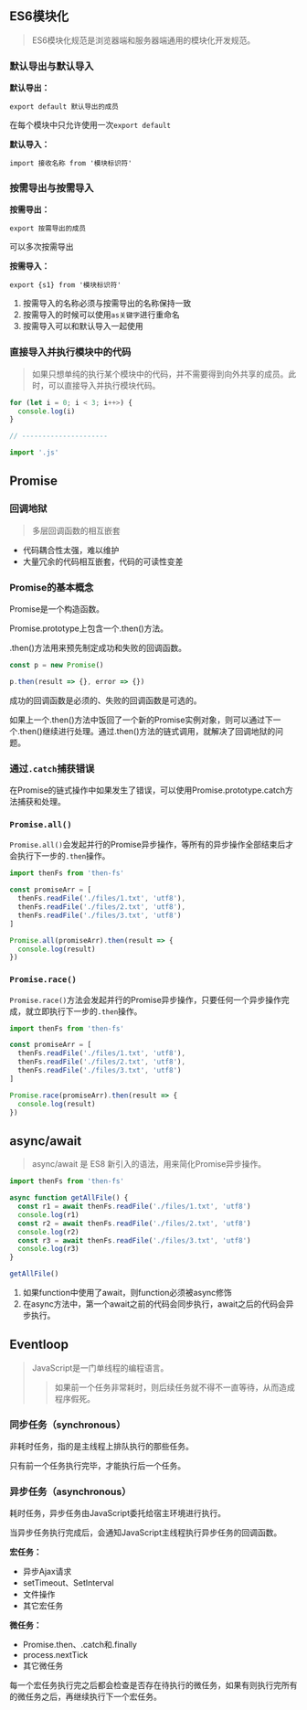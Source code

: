 ## ES6模块化

> ES6模块化规范是浏览器端和服务器端通用的模块化开发规范。

### 默认导出与默认导入

**默认导出：**

`export default 默认导出的成员`

在每个模块中只允许使用一次`export default`

**默认导入：**

`import 接收名称 from '模块标识符'`

### 按需导出与按需导入

**按需导出：**

`export 按需导出的成员`

可以多次按需导出

**按需导入：**

`export {s1} from '模块标识符'`

1. 按需导入的名称必须与按需导出的名称保持一致
2. 按需导入的时候可以使用`as关键字`进行重命名
3. 按需导入可以和默认导入一起使用

### 直接导入并执行模块中的代码

> 如果只想单纯的执行某个模块中的代码，并不需要得到向外共享的成员。此时，可以直接导入并执行模块代码。

```js
for (let i = 0; i < 3; i++>) {
  console.log(i)
}

// ---------------------

import '.js'
```

## Promise

### 回调地狱

> 多层回调函数的相互嵌套

- 代码耦合性太强，难以维护
- 大量冗余的代码相互嵌套，代码的可读性变差

### Promise的基本概念

Promise是一个构造函数。

Promise.prototype上包含一个.then()方法。

.then()方法用来预先制定成功和失败的回调函数。

```js
const p = new Promise()

p.then(result => {}, error => {})
```

成功的回调函数是必须的、失败的回调函数是可选的。

如果上一个.then()方法中饭回了一个新的Promise实例对象，则可以通过下一个.then()继续进行处理。通过.then()方法的链式调用，就解决了回调地狱的问题。

### 通过`.catch`捕获错误

在Promise的链式操作中如果发生了错误，可以使用Promise.prototype.catch方法捕获和处理。

### `Promise.all()`

`Promise.all()`会发起并行的Promise异步操作，等所有的异步操作全部结束后才会执行下一步的`.then`操作。

```js
import thenFs from 'then-fs'

const promiseArr = [
  thenFs.readFile('./files/1.txt', 'utf8'),
  thenFs.readFile('./files/2.txt', 'utf8'),
  thenFs.readFile('./files/3.txt', 'utf8')
]

Promise.all(promiseArr).then(result => {
  console.log(result)
})
```

### `Promise.race()`

`Promise.race()`方法会发起并行的Promise异步操作，只要任何一个异步操作完成，就立即执行下一步的`.then`操作。

```js
import thenFs from 'then-fs'

const promiseArr = [
  thenFs.readFile('./files/1.txt', 'utf8'),
  thenFs.readFile('./files/2.txt', 'utf8'),
  thenFs.readFile('./files/3.txt', 'utf8')
]

Promise.race(promiseArr).then(result => {
  console.log(result)
})
```

## async/await

> async/await 是 ES8 新引入的语法，用来简化Promise异步操作。

```js
import thenFs from 'then-fs'

async function getAllFile() {
  const r1 = await thenFs.readFile('./files/1.txt', 'utf8')
  console.log(r1)
  const r2 = await thenFs.readFile('./files/2.txt', 'utf8')
  console.log(r2)
  const r3 = await thenFs.readFile('./files/3.txt', 'utf8')
  console.log(r3)
}

getAllFile()
```

1. 如果function中使用了await，则function必须被async修饰
2. 在async方法中，第一个await之前的代码会同步执行，await之后的代码会异步执行。

## Eventloop

> JavaScript是一门单线程的编程语言。
> > 如果前一个任务非常耗时，则后续任务就不得不一直等待，从而造成程序假死。

### 同步任务（synchronous）

非耗时任务，指的是主线程上排队执行的那些任务。

只有前一个任务执行完毕，才能执行后一个任务。

### 异步任务（asynchronous）

耗时任务，异步任务由JavaScript委托给宿主环境进行执行。

当异步任务执行完成后，会通知JavaScript主线程执行异步任务的回调函数。

**宏任务：**

- 异步Ajax请求
- setTimeout、SetInterval
- 文件操作
- 其它宏任务

**微任务：**

- Promise.then、.catch和.finally
- process.nextTick
- 其它微任务

每一个宏任务执行完之后都会检查是否存在待执行的微任务，如果有则执行完所有的微任务之后，再继续执行下一个宏任务。

